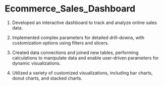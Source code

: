 # Ecommerce_Sales_Dashboard
1. Developed an interactive dashboard to track and analyze online sales data.

2. Implemented complex parameters for detailed drill-downs, with customization options using filters and slicers.

3. Created data connections and joined new tables, performing calculations to manipulate data and enable user-driven parameters for dynamic visualizations.

4. Utilized a variety of customized visualizations, including bar charts, donut charts, and stacked charts.
